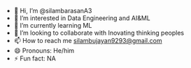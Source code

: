 - 👋 Hi, I’m @silambarasanA3
- 👀 I’m interested in Data Engineering and AI&ML
- 🌱 I’m currently learning ML
- 💞️ I’m looking to collaborate with Inovating thinking peoples
- 📫 How to reach me silambujayan9293@gmail.com
- 😄 Pronouns: He/him
- ⚡ Fun fact: NA

<!---
silambarasanA3/silambarasanA3 is a ✨ special ✨ repository because its `README.md` (this file) appears on your GitHub profile.
You can click the Preview link to take a look at your changes.
--->
